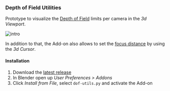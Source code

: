 ### Depth of Field Utilities 

Prototype to visualize the [Depth of Field](https://en.wikipedia.org/wiki/Depth_of_field) limits per camera in the *3d Viewport*.

![intro](https://i.stack.imgur.com/jYyag.jpg)

In addition to that, the Add-on also allows to set the [focus distance](https://docs.blender.org/manual/en/dev/render/cycles/camera.html#focus) by using the *3d Cursor*.





#### Installation

 1. Download the [latest release](https://github.com/p2or/blender-dof-utils/releases)
 2. In Blender open up *User Preferences > Addons*
 3. Click *Install from File*, select `dof-utils.py` and activate the Add-on
